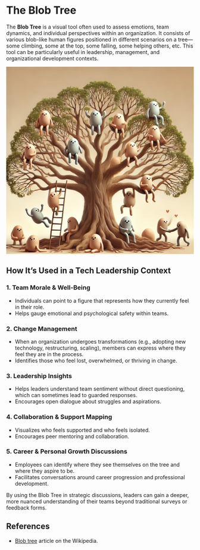 # The Blob Tree

The **Blob Tree** is a visual tool often used to assess emotions, team dynamics, and individual perspectives within an organization. It consists of various blob-like human figures positioned in different scenarios on a tree—some climbing, some at the top, some falling, some helping others, etc. This tool can be particularly useful in leadership, management, and organizational development contexts.

![Blob tree](/images/blob-tree.png)

## How It’s Used in a Tech Leadership Context

### 1. Team Morale & Well-Being

- Individuals can point to a figure that represents how they currently feel in their role.
- Helps gauge emotional and psychological safety within teams.

### 2. Change Management

- When an organization undergoes transformations (e.g., adopting new technology, restructuring, scaling), members can express where they feel they are in the process.
- Identifies those who feel lost, overwhelmed, or thriving in change.

### 3. Leadership Insights

- Helps leaders understand team sentiment without direct questioning, which can sometimes lead to guarded responses.
- Encourages open dialogue about struggles and aspirations.

### 4. Collaboration & Support Mapping

- Visualizes who feels supported and who feels isolated.
- Encourages peer mentoring and collaboration.

### 5. Career & Personal Growth Discussions

- Employees can identify where they see themselves on the tree and where they aspire to be.
- Facilitates conversations around career progression and professional development.

By using the Blob Tree in strategic discussions, leaders can gain a deeper, more nuanced understanding of their teams beyond traditional surveys or feedback forms.

## References

- [Blob tree](https://en.wikipedia.org/wiki/Blob_Tree) article on the Wikipedia.

